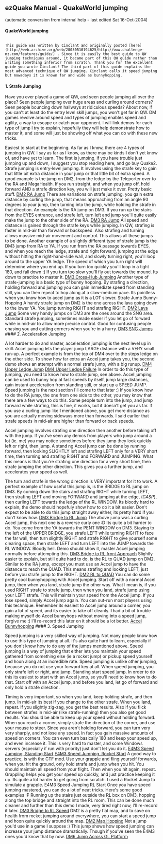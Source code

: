## ezQuake Manual - QuakeWorld jumping
(automatic conversion from internal help - last edited Sat 16-Oct-2004)

#### QuakeWorld jumping


```

This guide was written by Cinclant and originally posted [here](http://web.archive.org/web/20030510194625/http://www.challenge-nz.com/features/guide/) . Since it is easily the best guide to QW jumping techniques around, it became part of this QW guide rather than writing something inferior from scratch. Thank you for the excellent guide you wrote Cinclant! The third part of this guide explains the most advanced technique of QW jumping. Cinclant calls it speed jumping but nowadays it is known far and wide as bunnyhopping.
```

#### 1. Strafe Jumping

Have you ever played a game of QW, and seen people jumping all over the place? Seen people jumping over huge areas and curling around corners? Seen people bouncing down hallways at ridiculous speeds? About now, if you can't at least do the entry level skill jumps, you won't get far in QW. DM games revolve around speed and types of jumping enables speed and agility, a way to escape or catch your opponent. I will link demos for each type of jump I try to explain, hopefully they will help demonstrate how to master it, and some will just be showing off what you can do with these new tricks.

Easiest to start at the beginning. As far as I know, there are 4 types of jumping in QW. I say as far as I know, as there may be kinds I don't yet know of, and have yet to learn. The first is jumping, if you have trouble just jumping up and down, I suggest you stop reading here, and go buy Quake2. Strafe jumping is entry-level jumping. It involves using the strafe key to gain that little bit extra distance in your jump or that little bit of extra speed. A good example is the jump on DM2, from the ledge by the Teleporter over to the RA and MegaHealth. If you run straight, and when you jump off, hold forward AND a strafe direction key, you will just make it over. Pretty basic stuff.
 [DM2 RA Jump](demos/strafe-1.mvd) 
There are variations on strafe jumping, you gain extra distance by curling the jump, that means approaching from an angle 90 degrees to your jump, then turning into the jump, while holding the strafe in that direction. An example is the RA jump on DM3. If you run up the stairs from the EYES entrance, and strafe left, turn left and jump you'll quite easily make the jump to the other side of the RA.
 [DM3 RA Jump](demos/strafe-2.mvd) 
All speed and distance is gained through the strafe keys while jumping. In QW, strafing is faster in mid-air than forward or backspeed. Also strafing and turning allows massive mid-air movement and control. This allows all these jumps to be done. Another example of a slightly different type of strafe jump is the DM3 jump from RA to YA. If you run from the RA passage towards EYES, and when you reach the ledge, strafe and right forward, jumping at the edge without hitting the right-hand-side wall, and slowly turning right, you'll loop around to the upper YA ledge. The speed of which you turn right will determine where you end up. If you turn too quickly you'll loop in a tight 180, and fall down :) If you turn too slow you'll fly out towards the mound. Its down to practice to master it.
 [DM3 Cross-Hub Jumping](demos/strafe-3.mvd) 
Another type of strafe-jumping is a basic type of bunny hopping. By strafing a direction, holding forward and jumping you can gain immediate speed from standing still, you can then repeat to hop along at a slow-medium pace. Its pointless when you know how to accel jump as it is a LOT slower. Strafe Jump Bunny-Hopping A handy strafe jump on DM2 is the one across the lava going down to the lower YA. You jump turning RIGHT and strafing RIGHT.
 [DM2 Lava Jump](demos/strafe-4.mvd) 
Some very handy jumps on DM3 are the ones around the SNG area. Standard strafe jumping, sometimes made easier if you let go of forward while in mid-air to allow more precise control. Good for confusing people chasing you and cutting corners when you're in a hurry.
 [DM3 SNG Jumps](demos/strafe-4.mvd) #### 2. Acceleration Jumping

A lot harder to do and master, acceleration jumping is the next level up in skill. Accel jumping lets the player jump LARGE distance with a VERY small run-up. A perfect example is from the top of DM4 over to the steps ledge on the other side. To show how far extra an Accel jump takes you, the second demo shows an attempt with a normal strafe jump, with a big runup.
 [DM4 Upper Ledge Jump](demos/accel-1.mvd)  [DM4 Upper Ledge Failure](demos/accel-2.mvd) 
In order to do this type of jumping, you need to know how to strafe jump, see above. Accel jumping can be used to bunny hop at fast speeds by itself, jump large distances, gain instant acceleration from standing still, or start up a SPEED JUMP. Speed jumping is the next section I'll come to that later :) If you know how to do the RA jump, the one from one side to the other, you may know that there are a few ways to do this. Some people turn into the jump, and jump forward while strafing, this is fine, it works, but it doesn't get you as far. If you use a curling jump like I mentioned above, you get more distance as you are actually moving sideways more than forwards. I said earlier that strafe speeds in mid-air are higher than forward or back speeds.

Accel jumping involves strafing one direction then another before taking off with the jump. If you've seen any demos from players who jump around a lot (ie. me) you may notice sometimes before they jump they look quickly left or right, then jump. A stand ng Accel jump can be done by running forward, then looking SLIGHTLY left and strafing LEFT only for a VERY short time, then turning and strafing RIGHT and FORWARD and JUMPING. What this means is that you're strafing one direction for a very short time, then strafe jumping the other direction. This gives you a further jump, and accelerates your speed as well.

The turn and strafe in the wrong direction is VERY important for it to work. A perfect example of how useful this jump is, is the BRIDGE to RL jump on DM3. By coming down the stairs and strafing RIGHT while turning LEFT, then strafing LEFT and moving FORWARD and jumping at the edge, (*GASP*), then curling LEFT towards the ledge of the RL WINDOW. Its bloody hard to explain, the demo should hopefuly show how to do it a bit easier. Don't expect to be able to do this jump straight away either, its pretty hard if you don't know how.
 [DM3 Bridge to RL Jump](demos/accel-3.mvd) 
The above jump was a curling Accel jump, this next one is a reverse curly one :D Its quite a bit harder to do. You come from the YA towards the PENT WINDOW on DM3. Staying to the left of the UPPER BRIDGE, you strafe LEFT while turning RIGHT to face the far wall, then turn slightly RIGHT and strafe RIGHT to give yourself some clearing space, then strafe LEFT and turn LEFT into the JUMP towards the RL WINDOW. Bloody hell. Demo should show it, master Accel jumping normally before attempting this.
 [DM3 Bridge to RL front Approach](demos/accel-4.mvd) 
Slightly easier to explain, but still quite hard to do, is the RL to QUAD jump on DM2. Similar to the RA jump, except you must use an Accel jump to have the distance to reach the QUAD. This means strafing and looking LEFT, just before you strafe jump to the RIGHT.
 [DM2 RL to QUAD](demos/accel-5.mvd) 
You can do some pretty cool bunnyhopping with Accel jumping. Start off with a normal Accel jump, then when you land, strafe jump the other way. What I mean is, if you used RIGHT strafe to strafe jump, then when you land, strafe jump using your LEFT strafe. This will maintain your speed from the Accel jump. If you lose speed, simply Accel jump again. You can out-run most players using this technique. Remember its easiest to Accel jump around a corner, you gain a lot of speed, and its easier to take off cleanly. I had a bit of trouble making myself do Accel bunnyhops without moving into a speed jump, forgive me :) I'll re-record this later on it should be a lot better.
 [Accel Bunnyhopping](demos/accel-6.mvd) #### 3. Speed Jumping

Speed jumping is a very skilled way of jumping. Not many people know how to use this type of jumping at all. It's also quite hard to learn, especially if you don't know how to do any of the jumps mentioned above. Speed jumping is a way of jumping that either lets you maintain your speed gathered from something else (ie a rocket jump) or pickup speed yourself and hoon along at an incredible rate. Speed jumping is unlike other jumping, because you do not use your forward key at all. When speed jumping, you only strafe left or right, and jump. Standing start speed jump. In order to do this its easiest to start with an Accel jump, so you'll need to know how to do that. Start off with an Accel jump, and before you land, let go of forward and only hold a strafe direction.

Timing is very important, so when you land, keep holding strafe, and then jump. In mid-air its best if you change to the other strafe. When you land, repeat. If you slightly zig-zag, you get the best results. Also if you flick between strafes in mid-air (like strafe-running) then you also get good results. You should be able to keep up your speed without holding forward. When you reach a corner, simply strafe the direction of the corner, and use your mouse to steer. Since you aren't holding forward, you can turn very very sharply, and not lose any speed. In fact you gain massive amounts of speed on corners. You can even turn basically 180 and keep your speed up, and even increase it. This is very hard to master, and some Windows servers (especially if run with priority) just don't let you do it.
 [E4M3 Speed Jumping, Standing Start](demos/speed-1.mvd)  [E4M3 Speed Jumping, Rocket Start](demos/speed-2.mvd) 
A good way to practice, is with the CTF mod. Use your grapple and fling yourself forwards, when you hit the ground, only hold strafe and jump when you hit. You should maintain all speed from your flight. Then when you hit again, repeat. Grappling helps you get your speed up quickly, and just practice keeping it up. Its quite a lot harder to get going from scratch. I used a Rocket Jump to simulate a grapple. E4M3 Speed Jumping RL Start Once you have speed jumping mastered, you can do a lot of neat tricks. Here's some good examples :P Running up the stairs just outside the RL box on DM3, hopping along the top bridge and straight into the RL room. This can be done much cleaner and further than this demo I made, very tired right now, I'll re-record it later.
 [DM3 Bridge to RL Speed](demos/speed-3.mvd) 
DM2 is a pretty flat map, and to save on health from rocket jumping around everywhere, you can start a speed jump and hoon quite quickly around the map.
 [DM2 Map Hopping](demos/speed-4.mvd) 
Not a jump you'd use in a game I suppose :) This jump shows how speed jumping can increase your jump distance dramatically. Though if you've seen the E4M3 ones you'd know that by now.
 [DM6 Jump Across GL Platform](demos/speed-5.mvd) 